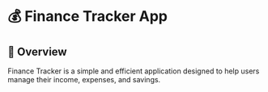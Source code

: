 # 💰 Finance Tracker App

## 📌 Overview
Finance Tracker is a simple and efficient application designed to help users manage their income, expenses, and savings.